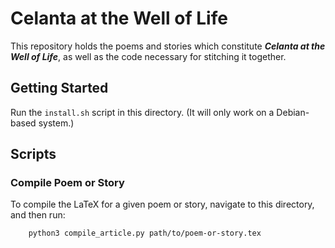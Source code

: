 # Celanta at the Well of Life

This repository holds the poems and stories which constitute ***Celanta at the Well of Life***, as well as the code necessary for stitching it together.

## Getting Started

Run the `install.sh` script in this directory. (It will only work on a Debian-based system.)

## Scripts

### Compile Poem or Story

To compile the LaTeX for a given poem or story, navigate to this directory, and then run:

```sh
    python3 compile_article.py path/to/poem-or-story.tex
```
